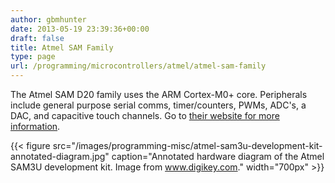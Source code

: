 ```yaml
---
author: gbmhunter
date: 2013-05-19 23:39:36+00:00
draft: false
title: Atmel SAM Family
type: page
url: /programming/microcontrollers/atmel/atmel-sam-family
---
```


The Atmel SAM D20 family uses the ARM Cortex-M0+ core. Peripherals include general purpose serial comms, timer/counters, PWMs, ADC's, a DAC, and capacitive touch channels. Go to [their website for more information](http://www.atmel.com/microsite/samd20/).

{{< figure src="/images/programming-misc/atmel-sam3u-development-kit-annotated-diagram.jpg" caption="Annotated hardware diagram of the Atmel SAM3U development kit. Image from www.digikey.com."  width="700px" >}}
